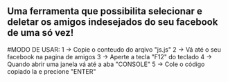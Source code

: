 ## Uma ferramenta que possibilita selecionar e deletar os amigos indesejados do seu facebook de uma só vez!


#MODO DE USAR:
1 -> Copie o conteudo do arqivo "js.js"
2 -> Vá até o seu facebook na pagina de amigos
3 -> Aperte a tecla "F12" do teclado
4 -> Quando abrir uma janela vá até a aba "CONSOLE"
5 -> Cole o código copiado la e precione "ENTER"
